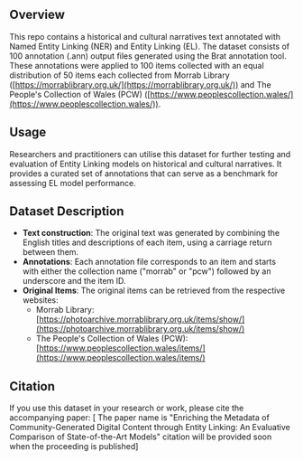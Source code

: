 ## Overview
This repo contains a historical and cultural narratives text annotated with Named Entity Linking (NER) and  Entity Linking (EL). The dataset consists of 100 annotation (.ann) output files generated using the Brat annotation tool. These annotations were applied to 100 items collected with an equal distribution of 50 items each collected from Morrab Library ([https://morrablibrary.org.uk/](https://morrablibrary.org.uk/)) and The People's Collection of Wales (PCW) ([https://www.peoplescollection.wales/](https://www.peoplescollection.wales/)).

## Usage
Researchers and practitioners can utilise this dataset for further testing and evaluation of Entity Linking models on historical and cultural narratives. It provides a curated set of annotations that can serve as a benchmark for assessing EL model performance.

## Dataset Description
- **Text construction**: The original text was generated by combining the English titles and descriptions of each item, using a carriage return between them.
- **Annotations**: Each annotation file corresponds to an item and starts with either the collection name ("morrab" or "pcw") followed by an underscore and the item ID.
- **Original Items**: The original items can be retrieved from the respective websites:
  - Morrab Library: [https://photoarchive.morrablibrary.org.uk/items/show/](https://photoarchive.morrablibrary.org.uk/items/show/)
  - The People's Collection of Wales (PCW): [https://www.peoplescollection.wales/items/](https://www.peoplescollection.wales/items/)

## Citation
If you use this dataset in your research or work, please cite the accompanying paper:
[ The paper name is "Enriching the Metadata of Community-Generated Digital Content through Entity Linking: An Evaluative Comparison of State-of-the-Art Models"
citation will be provided soon when the proceeding is published]

